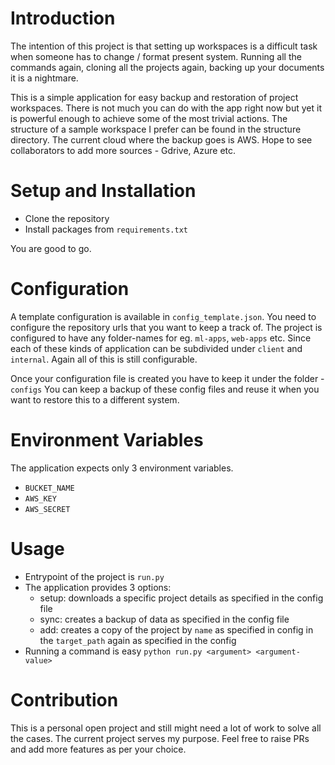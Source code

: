 # Introduction
The intention of this project is that setting up workspaces is a difficult task when
someone has to change / format present system.
Running all the commands again, cloning all the projects again, backing up your documents
it is a nightmare.

This is a simple application for easy backup and restoration of project workspaces.
There is not much you can do with the app right now but yet it is powerful enough to achieve some of the most trivial actions.
The structure of a sample workspace I prefer can be found in the structure directory. The current cloud where the
backup goes is AWS. Hope to see collaborators to add more sources - Gdrive, Azure etc.


# Setup and Installation
- Clone the repository
- Install packages from `requirements.txt`

You are good to go.

# Configuration
A template configuration is available in `config_template.json`.
You need to configure the repository urls that you want to keep a track of.
The project is configured to have any folder-names for eg. `ml-apps`, `web-apps` etc.
Since each of these kinds of application can be subdivided under `client` and `internal`.
Again all of this is still configurable.

Once your configuration file is created you have to keep it under the folder - `configs`
You can keep a backup of these config files and reuse it when you want to restore this to a different system.

# Environment Variables
The application expects only 3 environment variables.
- `BUCKET_NAME`
- `AWS_KEY`
- `AWS_SECRET`

# Usage
- Entrypoint of the project is `run.py`
- The application provides 3 options:
    - setup: downloads a specific project details as specified in the config file
    - sync: creates a backup of data as specified in the config file
    - add: creates a copy of the project by `name` as specified in config in the `target_path` again as specified in the config
- Running a command is easy `python run.py <argument> <argument-value>`

# Contribution
This is a personal open project and still might need a lot of work to solve all the cases.
The current project serves my purpose. Feel free to raise PRs and add more features as per your choice.
